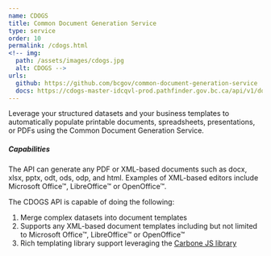 ```yaml
---
name: CDOGS
title: Common Document Generation Service
type: service
order: 10
permalink: /cdogs.html
<!-- img:
  path: /assets/images/cdogs.jpg
  alt: CDOGS -->
urls:
  github: https://github.com/bcgov/common-document-generation-service
  docs: https://cdogs-master-idcqvl-prod.pathfinder.gov.bc.ca/api/v1/docs  
---
```

Leverage your structured datasets and your business templates to automatically populate printable documents, spreadsheets, presentations, or PDFs using the Common Document Generation Service.  

##### Capabilities
The API can generate any PDF or XML-based documents such as docx, xlsx, pptx, odt, ods, odp, and html. Examples of XML-based editors include Microsoft Office&#x2122;, LibreOffice&#x2122; or OpenOffice&#x2122;.

The CDOGS API is capable of doing the following:

1. Merge complex datasets into document templates
1. Supports any XML-based document templates including but not limited to Microsoft Office&#x2122;, LibreOffice&#x2122; or OpenOffice&#x2122;
1. Rich templating library support leveraging the [Carbone JS library](https://carbone.io)
